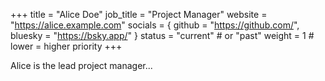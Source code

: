 +++
title = "Alice Doe"
job_title = "Project Manager"
website = "https://alice.example.com"
socials = { github = "https://github.com/", bluesky = "https://bsky.app/" }
status = "current"        # or "past"
weight = 1                # lower = higher priority
+++

Alice is the lead project manager...

